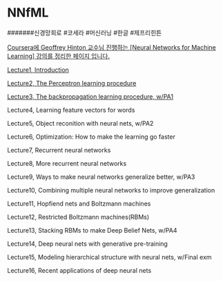 # NNfML
#######신경망회로 #코세라 #머신러닝 #한글 #제프리힌튼

<u>Coursera에 Geoffrey Hinton 교수님 진행하는 [Neural Networks for Machine Learning] 강의를 정리한 페이지 입니다.</u>


<a href="https://rawgit.com/notyetend/NNfML/master/notes/Neural_Networks_Lecture1.html">Lecture1, Introduction</a>

<a href="https://rawgit.com/notyetend/NNfML/master/notes/Neural_Networks_Lecture2.html">Lecture2, The Perceptron learning procedure</a>

<a href="https://rawgit.com/notyetend/NNfML/master/notes/Neural_Networks_Lecture3.html">Lecture3, The backpropagation learning procedure, w/PA1</a>

Lecture4, Learning feature vectors for words

Lecture5, Object reconition with neural nets, w/PA2

Lecture6, Optimization: How to make the learning go faster

Lecture7, Recurrent neural networks

Lecture8, More recurrent neural networks

Lecture9, Ways to make neural networks generalize better, w/PA3

Lecture10, Combining multiple neural networks to improve generalization

Lecture11, Hopfiend nets and Boltzmann machines

Lecture12, Restricted Boltzmann machines(RBMs)

Lecture13, Stacking RBMs to make Deep Belief Nets, w/PA4

Lecture14, Deep neural nets with generative pre-training

Lecture15, Modeling hierarchical structure with neural nets, w/Final exm

Lecture16, Recent applications of deep neural nets
